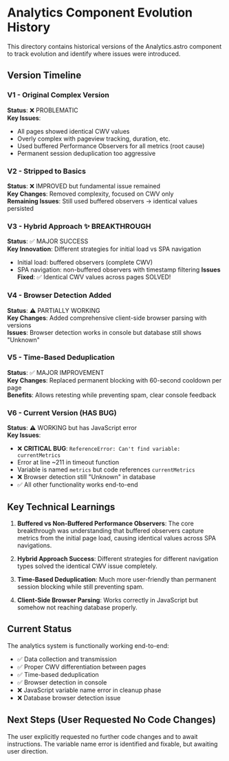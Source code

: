 # Analytics Component Evolution History

This directory contains historical versions of the Analytics.astro component to track evolution and identify where issues were introduced.

## Version Timeline

### V1 - Original Complex Version
**Status**: ❌ PROBLEMATIC  
**Key Issues**: 
- All pages showed identical CWV values
- Overly complex with pageview tracking, duration, etc.
- Used buffered Performance Observers for all metrics (root cause)
- Permanent session deduplication too aggressive

### V2 - Stripped to Basics  
**Status**: ❌ IMPROVED but fundamental issue remained  
**Key Changes**: Removed complexity, focused on CWV only  
**Remaining Issues**: Still used buffered observers → identical values persisted

### V3 - Hybrid Approach ✨ BREAKTHROUGH
**Status**: ✅ MAJOR SUCCESS  
**Key Innovation**: Different strategies for initial load vs SPA navigation
- Initial load: buffered observers (complete CWV)  
- SPA navigation: non-buffered observers with timestamp filtering
**Issues Fixed**: ✅ Identical CWV values across pages SOLVED!

### V4 - Browser Detection Added
**Status**: ⚠️ PARTIALLY WORKING  
**Key Changes**: Added comprehensive client-side browser parsing with versions  
**Issues**: Browser detection works in console but database still shows "Unknown"

### V5 - Time-Based Deduplication  
**Status**: ✅ MAJOR IMPROVEMENT  
**Key Changes**: Replaced permanent blocking with 60-second cooldown per page  
**Benefits**: Allows retesting while preventing spam, clear console feedback

### V6 - Current Version (HAS BUG)
**Status**: ⚠️ WORKING but has JavaScript error  
**Key Issues**: 
- ❌ **CRITICAL BUG**: `ReferenceError: Can't find variable: currentMetrics` 
- Error at line ~211 in timeout function
- Variable is named `metrics` but code references `currentMetrics`
- ❌ Browser detection still "Unknown" in database
- ✅ All other functionality works end-to-end

## Key Technical Learnings

1. **Buffered vs Non-Buffered Performance Observers**: The core breakthrough was understanding that buffered observers capture metrics from the initial page load, causing identical values across SPA navigations.

2. **Hybrid Approach Success**: Different strategies for different navigation types solved the identical CWV issue completely.

3. **Time-Based Deduplication**: Much more user-friendly than permanent session blocking while still preventing spam.

4. **Client-Side Browser Parsing**: Works correctly in JavaScript but somehow not reaching database properly.

## Current Status

The analytics system is functionally working end-to-end:
- ✅ Data collection and transmission
- ✅ Proper CWV differentiation between pages  
- ✅ Time-based deduplication
- ✅ Browser detection in console
- ❌ JavaScript variable name error in cleanup phase
- ❌ Database browser detection issue

## Next Steps (User Requested No Code Changes)
The user explicitly requested no further code changes and to await instructions. The variable name error is identified and fixable, but awaiting user direction.